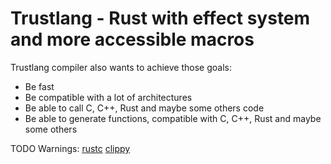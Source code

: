 # Trustlang - Rust with effect system and more accessible macros
Trustlang compiler also wants to achieve those goals:
- Be fast
- Be compatible with a lot of architectures
- Be able to call C, C++, Rust and maybe some others code
- Be able to generate functions, compatible with C, C++, Rust and maybe some others

TODO Warnings:
[rustc](https://doc.rust-lang.org/rustc/lints/listing/warn-by-default.html)
[clippy](https://rust-lang.github.io/rust-clippy/master/index.html)
